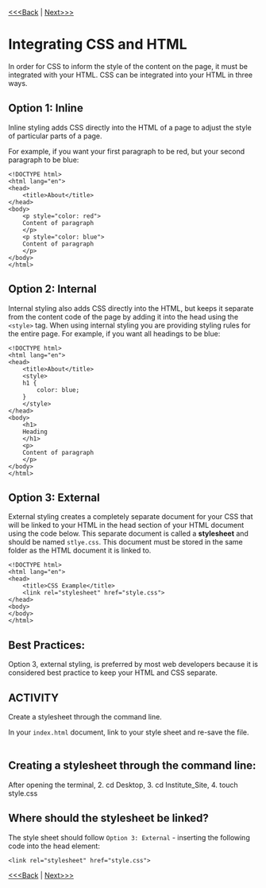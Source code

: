 [<<<Back](css_basic.md) | [Next>>>](rules.md)

# Integrating CSS and HTML

In order for CSS to inform the style of the content on the page, it must be integrated with your HTML. CSS can be integrated into your HTML in three ways. 

## Option 1: Inline

Inline styling adds CSS directly into the HTML of a page to adjust the style of particular parts of a page. 

For example, if you want your first paragraph to be red, but your second paragraph to be blue: 

```
<!DOCTYPE html>
<html lang="en">
<head>
	<title>About</title>
</head>
<body>
	<p style="color: red">
	Content of paragraph
	</p>
    <p style="color: blue">
    Content of paragraph
    </p>
</body>
</html>
```

## Option 2: Internal

Internal styling also adds CSS directly into the HTML, but keeps it separate from the content code of the page by adding it into the head using the `<style>` tag. When using internal styling you are providing styling rules for the entire page. For example, if you want all headings to be blue:

```
<!DOCTYPE html>
<html lang="en">
<head>
	<title>About</title>
    <style>
    h1 {
        color: blue;
    }
    </style>
</head>
<body>
    <h1>
    Heading 
    </h1>
	<p>
	Content of paragraph
	</p>
</body>
</html>
```

## Option 3: External

External styling creates a completely separate document for your CSS that will be linked to your HTML in the head section of your HTML document using the code below. This separate document is called a **stylesheet** and should be named `stlye.css`. This document must be stored in the same folder as the HTML document it is linked to.

```
<!DOCTYPE html>
<html lang="en">
<head>
    <title>CSS Example</title>
    <link rel="stylesheet" href="style.css">
</head>
<body>
</body>
</html>
```

## Best Practices:
Option 3, external styling, is preferred by most web developers because it is considered best practice to keep your HTML and CSS separate. 

## ACTIVITY
Create a stylesheet through the command line. 

In your `index.html` document, link to your style sheet and re-save the file. 
<br/>
<br/>
## Creating a stylesheet through the command line:
After opening the terminal, 2. cd Desktop, 3. cd Institute_Site, 4. touch style.css

## Where should the stylesheet be linked? 
The style sheet should follow `Option 3: External` - inserting the following code into the head element: 

`<link rel="stylesheet" href="style.css">`

[<<<Back](css_basic.md) | [Next>>>](rules.md)
